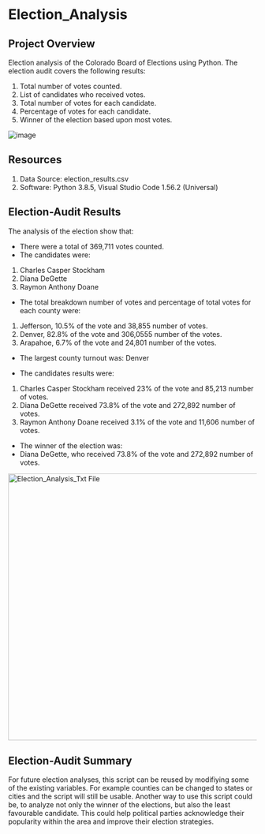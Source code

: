 # Election_Analysis

## Project Overview
Election analysis of the Colorado Board of Elections using Python. The election audit covers the following results:

1. Total number of votes counted.
2. List of candidates who received votes.
3. Total number of votes for each candidate.
4. Percentage of votes for each candidate.
5. Winner of the election based upon most votes.

![image](https://user-images.githubusercontent.com/81877387/147510190-af44adba-421a-4f0b-9e3a-567a805480c9.png)


## Resources
1. Data Source: election_results.csv
2. Software: Python 3.8.5, Visual Studio Code 1.56.2 (Universal)

## Election-Audit Results
The analysis of the election show that:
- There were a total of 369,711 votes counted.
- The candidates were: 
1. Charles Casper Stockham
2. Diana DeGette
3. Raymon Anthony Doane
- The total breakdown number of votes and percentage of total votes for each county were:
1. Jefferson, 10.5% of the vote and 38,855 number of votes.
2. Denver, 82.8% of the vote and 306,0555 number of the votes. 
3. Arapahoe, 6.7% of the vote and 24,801 number of the votes. 
- The largest county turnout was: Denver 

-  The candidates results were:
1. Charles Casper Stockham received 23% of the vote and 85,213 number of votes.
2. Diana DeGette received 73.8% of the vote and 272,892 number of votes.
3. Raymon Anthony Doane received 3.1% of the vote and 11,606 number of votes.
- The winner of the election was:
- Diana DeGette, who received 73.8% of the vote and 272,892 number of votes.
<img width="541" alt="Election_Analysis_Txt File" src="https://user-images.githubusercontent.com/81877387/118405560-92b16f80-b646-11eb-88e9-dbac6a5a4ecc.png">

## Election-Audit Summary
For future election analyses, this script can be reused by modifiying some of the existing variables. For example counties can be changed to states or cities and the script will still be usable. Another way to use this script could be, to analyze not only the winner of the elections, but also the least favourable candidate. This could help political parties acknowledge their popularity within the area and improve their election strategies. 
